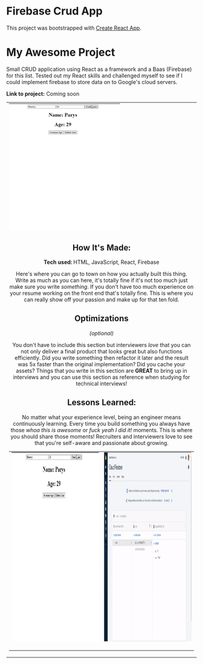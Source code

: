 # Firebase Crud App

This project was bootstrapped with [Create React App](https://github.com/facebook/create-react-app).

# My Awesome Project
Small CRUD application using React as a framework and a Baas (Firebase) for this list. Tested out my React skills and challenged myself to see if I could implement firebase to store data on to Google's cloud servers.   

**Link to project:** Coming soon

<div align="center">
<table><tr><td valign="top" width="50%">


<div> 
<div>  
<img src="https://github.com/paryswest/Firebase-CRUD-App/blob/dba7809aab0e1ad03fe19ac2d59f8610e261f84e/CRUDFrontend.gif" alt="React" height="auto" width="60%" /> 
</div>  

<div align="center">
<table>
<tr>
<td width="50%">
<div align="center" >  
<img src="https://github.com/paryswest/Firebase-CRUD-App/blob/dba7809aab0e1ad03fe19ac2d59f8610e261f84e/CRUDFrontend.gif" alt="CrudFrontend" height="500px" width="100%" />
<br>
<br>
</div>
</td>

<td width="50%">
<div align="center" >  
<img src="https://github.com/paryswest/Firebase-CRUD-App/blob/5283c28174fe04c6317eeffdfbde6582cb09a051/CRUDFirebase.gif" alt="" height="500px" width="100%" />
<br>
<br>
</div>
</div>
</td>
  


## How It's Made:

**Tech used:** HTML, JavaScript, React, Firebase

Here's where you can go to town on how you actually built this thing. Write as much as you can here, it's totally fine if it's not too much just make sure you write *something*. If you don't have too much experience on your resume working on the front end that's totally fine. This is where you can really show off your passion and make up for that ten fold.

## Optimizations
*(optional)*

You don't have to include this section but interviewers *love* that you can not only deliver a final product that looks great but also functions efficiently. Did you write something then refactor it later and the result was 5x faster than the original implementation? Did you cache your assets? Things that you write in this section are **GREAT** to bring up in interviews and you can use this section as reference when studying for technical interviews!

## Lessons Learned:

No matter what your experience level, being an engineer means continuously learning. Every time you build something you always have those *whoa this is awesome* or *fuck yeah I did it!* moments. This is where you should share those moments! Recruiters and interviewers love to see that you're self-aware and passionate about growing.
